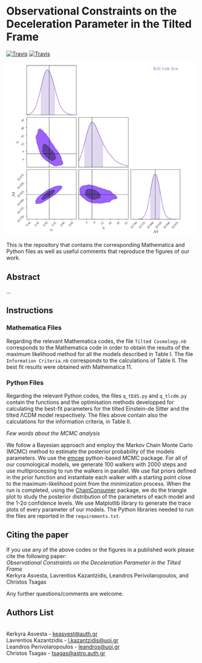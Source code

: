 # Observational Constraints on the Deceleration Parameter in the Tilted Frame

[![Travis](https://img.shields.io/badge/language-Mathematica-green.svg)]()
[![Travis](https://img.shields.io/badge/language-Python-yellow.svg)]()


<p align="center">
<img src="preview.png" width="820" title="preview" />
</p>

This is the repository that contains the corresponding Mathematica and Python files as well as useful comments that reproduce the figures of our work. 


## Abstract
...


## Instructions
### Mathematica Files
Regarding the relevant Mathematica codes, the file `Tilted Cosmology.nb` corresponds to the Mathematica code in order to obtain the results of the maximum likelihood method for all the models described in Table I. The file `Information Criteria.nb` corresponds to the calculations of Table II. The best fit results were obtained with Mathematica 11. 

### Python Files
Regarding the relevant Python codes, the files `q_tEdS.py` and `q_tlcdm.py` contain the functions and the optimisation methods developped for calculating the best-fit parameters for the tilted Einstein-de Sitter and the tilted ΛCDM model respectively. The files above contain also the calculations for the information criteria, in Table II. 

*Few words about the MCMC analysis*

We follow a Bayesian approach and employ the Markov Chain Monte Carlo (MCMC) method to estimate the posterior probability of the models parameters. We use the [emcee](https://github.com/dfm/emcee) python-based MCMC package. For all of our cosmological models, we generate 100 walkers with 2000 steps and use multiprocessing to run the walkers in parallel. We use flat priors defined in the prior function and instantiate each walker with a starting point close to the maximum-likelihood point from the minimization process. When the run is completed, using the [ChainConsumer](https://samreay.github.io/ChainConsumer/) package, we do the triangle plot to study the posterior distribution of the parameters of each model and the 1-2σ confidence levels. We use Matplotlib library to generate the trace plots of every parameter of our models. The Python libraries needed to run the files are reported in the `requirements.txt`. 


## Citing the paper 
If you use any of the above codes or the figures in a published work please cite the following paper:
<br>*Observational Constraints on the Deceleration Parameter in the Tilted Frame*
<br>Kerkyra Asvesta, Lavrentios Kazantzidis, Leandros Perivolaropoulos, and Christos Tsagas

Any further questions/comments are welcome.


## Authors List
<br>Kerkyra Asvesta - <keasvest@auth.gr>
<br>Lavrentios Kazantzidis - <l.kazantzidis@uoi.gr>
<br>Leandros Perivolaropoulos - <leandros@uoi.gr>
<br>Christos Tsagas - <tsagas@astro.auth.gr>
